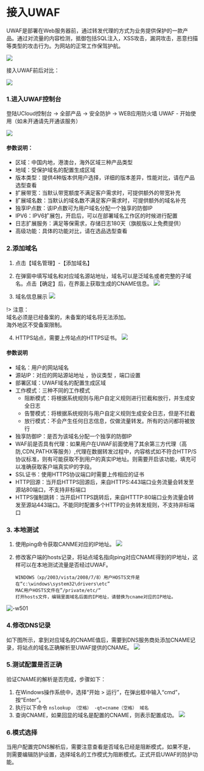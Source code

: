 # 接入UWAF
UWAF是部署在Web服务器前，通过转发代理的方式为业务提供保护的一款产品。通过对流量的内容检测，抵御包括SQL注入，XSS攻击，漏洞攻击，恶意扫描等类型的攻击行为。为网站的正常工作保驾护航。

![](/images/15970482393080.jpg)

接入UWAF前后对比：

![](/images/15970482669463.jpg)

### 1.进入UWAF控制台
登陆UCloud控制台 -> 全部产品 -> 安全防护 -> WEB应用防火墙 UWAF - 开始使用（如未开通请先开通该服务）

![](/images/16062905233652.jpg)



#### 参数说明：
  - 区域：中国内地，港澳台，海外区域三种产品类型
  - 地域：受保护域名的配置生成区域
  - 版本类型：提供4种版本供用户选择，详细的版本差异，性能对比，请在产品选型查看
  - 扩展带宽：当默认带宽额度不满足客户需求时，可提供额外的带宽补充
  - 扩展域名数：当默认的域名数不满足客户需求时，可提供额外的域名补充
  - 独享IP点数：该IP点数可为用户域名分配一个独享的防御IP
  - IPV6：IPV6扩展包，开启后，可以在部署域名工作区的时候进行配置
  - 日志扩展服务：满足等保需求，存储日志180天（旗舰版以上免费提供）
  - 高级功能：具体的功能对比，请在选品选型查看

### 2.添加域名
1. 点击【域名管理】-【添加域名】
2. 在弹窗中填写域名和对应域名源站地址，域名可以是泛域名或者完整的子域名。点击【确定】后，在界面上获取生成的CNAME信息。
    ![](/images/16062909081477.jpg)


3. 域名信息展示
    ![](/images/15970491668107.jpg)

!> 注意：  
域名必须是已经备案的，未备案的域名将无法添加。  
海外地区不受备案限制。  

4. HTTPS站点，需要上传站点的HTTPS证书。
![](/images/16062908633019.jpg)

#### 参数说明

  - 域名：用户的网站域名
  - 源站IP：对应的网站源站地址 ，协议类型 ，端口设置
  - 部署区域：UWAF域名的配置生成区域
  - 工作模式：三种不同的工作模式
    *   阻断模式：将根据系统规则与用户自定义规则进行拦截和放行，并生成安全日志
    *   告警模式：将根据系统规则与用户自定义规则生成安全日志，但是不拦截
    *   放行模式：不会产生任何日志信息，仅做流量转发。所有的访问都将被放行
  - 独享防御IP：是否为该域名分配一个独享的防御IP
  - WAF前是否具有代理：如果用户在UWAF前面使用了其余第三方代理（高防,CDN,PATHX等服务）,代理在数据转发过程中，内容格式如不符合HTTP/S协议标准，则有可能获取不到用户的真实IP地址。则需要开启该功能，填充可以准确获取客户端真实IP的字段。
  - SSL证书：使用HTTPS协议端口时需要上传相应的证书
  - HTTP回源：当开启HTTPS回源后，来自HTTPS:443端口业务流量会转发至源站80端口，不支持非标端口
  - HTTPS强制跳转：当开启HTTPS跳转后，来自HTTTP:80端口业务流量会转发至源站443端口。不能同时配置多个HTTP的业务转发规则，不支持非标端口

### 3. 本地测试
1. 使用ping命令获取CANME对应的IP地址。
     ![](/images/16062912982683.jpg)
2. 修改客户端的hosts记录，将站点域名指向ping对应CNAME得到的IP地址，这样可以在本地测试流量是否经过UWAF。

    ```
    WINDOWS（xp/2003/vista/2008/7/8）用户HOSTS文件是在“c:\windows\system32\drivers\etc”
    MAC用户HOSTS文件在”/private/etc/“
    打开hosts文件，编辑里面域名后面的IP地址，请替换为cname对应的IP地址。
    ```
![-w501](/images/16062913664718.jpg)

### 4.修改DNS记录
如下图所示，拿到对应域名的CNAME值后，需要到DNS服务商处添加CNAME记录，将站点的域名正确解析至UWAF提供的CNAME。
![](/images/16062914733087.jpg)

### 5.测试配置是否正确
验证CNAME的解析是否完成，步骤如下：

1. 在Windows操作系统中，选择“开始 \> 运行”，在弹出框中输入“cmd”，按“Enter”。
2. 执行以下命令  ``nslookup （空格） -qt=cname（空格） 域名``
3. 查询CNAME，如果回显的域名是配置的CNAME，则表示配置成功。
![](/images/15970493399116.jpg)


### 6.模式选择
当用户配置完DNS解析后，需要注意查看是否域名已经是阻断模式，如果不是，则需要编辑防护设置，选择域名的工作模式为阻断模式。正式开启UWAF的防护功能。
